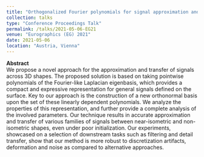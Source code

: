 ```yaml
---
title: "Orthogonalized Fourier polynomials for signal approximation and transfer"
collection: talks
type: "Conference Proceedings Talk"
permalink: /talks/2021-05-06-EG21
venue: "Eurographics (EG) 2021"
date: 2021-05-06
location: "Austria, Vienna"
---
```


**Abstract**  
We propose a novel approach for the approximation and transfer of signals across 3D shapes. The proposed solution is based on taking pointwise polynomials of the Fourier-like Laplacian eigenbasis, which provides a compact and expressive representation for general signals defined on the surface. Key to our approach is the construction of a new orthonormal basis upon the set of these linearly dependent polynomials. We analyze the properties of this representation, and further provide a complete analysis of the involved parameters. Our technique results in accurate approximation and transfer of various families of signals between near-isometric and non-isometric shapes, even under poor initialization. Our experiments, showcased on a selection of downstream tasks such as filtering and detail transfer, show that our method is more robust to discretization artifacts, deformation and noise as compared to alternative approaches.
